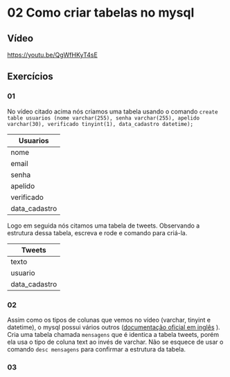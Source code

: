 # 02 Como criar tabelas no mysql 
## Vídeo

https://youtu.be/QgWfHKyT4sE 

## Exercícios 

### 01 
No vídeo citado acima nós criamos uma tabela usando o comando  `create table usuarios (nome varchar(255), senha varchar(255), apelido varchar(30), verificado tinyint(1), data_cadastro datetime);
`

| Usuarios  |
|---|
| nome  |
| email  |
| senha  |
| apelido  |
| verificado  |
|data_cadastro|

Logo em seguida nós citamos uma tabela de tweets. Observando a estrutura dessa tabela, escreva e rode e comando para criá-la. 

| Tweets  |
|---|
| texto  |
| usuario  |
|data_cadastro|

### 02
Assim como os tipos de colunas que vemos no vídeo (varchar, tinyint e datetime), o mysql possui vários outros ([documentação oficial em inglês](https://dev.mysql.com/doc/refman/8.0/en/data-types.html) ). Cria uma tabela chamada `mensagens` que é identica a tabela tweets, porém ela usa o tipo de coluna text ao invés de varchar. Não se esquece de usar o comando `desc mensagens` para confirmar a estrutura da tabela.  

### 03 
